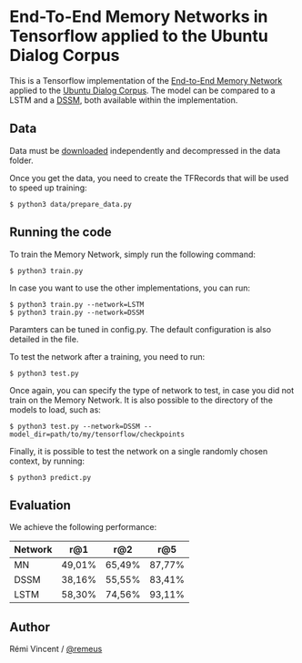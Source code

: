 End-To-End Memory Networks in Tensorflow applied to the Ubuntu Dialog Corpus
============================================================================

This is a Tensorflow implementation of the [End-to-End Memory Network](http://arxiv.org/abs/1503.08895v4) applied to the [Ubuntu Dialog Corpus](https://arxiv.org/abs/1506.08909). The model can be compared to a LSTM and a [DSSM](https://www.semanticscholar.org/paper/Learning-deep-structured-semantic-models-for-web-Huang-He/5b9534442f91a87022427b74bca9fd95dd045383), both available within the implementation.


Data
----

Data must be [downloaded](https://drive.google.com/open?id=0ByBCKvHbumEFbXVUUjctOVVwakk) independently and decompressed in the data folder.

Once you get the data, you need to create the TFRecords that will be used to speed up training:

    $ python3 data/prepare_data.py


Running the code
----------------

To train the Memory Network, simply run the following command:

    $ python3 train.py
    
In case you want to use the other implementations, you can run:

    $ python3 train.py --network=LSTM
    $ python3 train.py --network=DSSM
    
Paramters can be tuned in config.py. The default configuration is also detailed in the file.

To test the network after a training, you need to run:

    $ python3 test.py
    
Once again, you can specify the type of network to test, in case you did not train on the Memory Network. It is also possible to the directory of the models to load, such as:

    $ python3 test.py --network=DSSM --model_dir=path/to/my/tensorflow/checkpoints
    
Finally, it is possible to test the network on a single randomly chosen context, by running:

    $ python3 predict.py


Evaluation
----------

We achieve the following performance:

| Network           | r@1          | r@2          | r@5          |
| ----------------- | ------------ | ------------ | ------------ |
| MN 				      	| 49,01%       | 65,49%       | 87,77%       |
| DSSM 			      	| 38,16%       | 55,55%       | 83,41%       |
| LSTM 			      	| 58,30%       | 74,56%       | 93,11%       |


Author
------

Rémi Vincent / [@remeus](https://github.com/Remeus)

